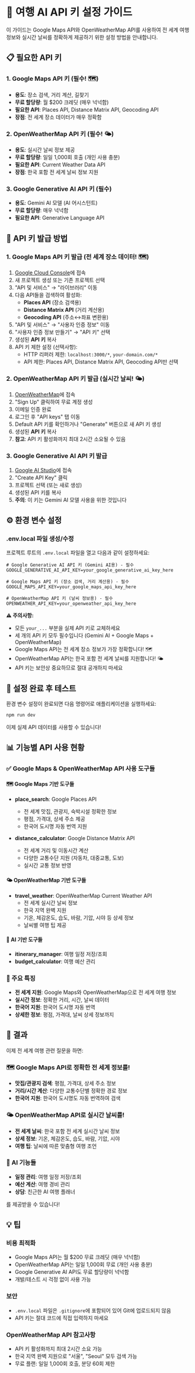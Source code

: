 # 🔑 여행 AI API 키 설정 가이드

이 가이드는 Google Maps API와 OpenWeatherMap API를 사용하여 전 세계 여행 정보와 실시간 날씨를 정확하게 제공하기 위한 설정 방법을 안내합니다.

## 📋 필요한 API 키

### 1. Google Maps API 키 (필수! 🗺️)
- **용도**: 장소 검색, 거리 계산, 길찾기
- **무료 할당량**: 월 $200 크레딧 (매우 넉넉함)
- **필요한 API**: Places API, Distance Matrix API, Geocoding API
- **장점**: 전 세계 장소 데이터가 매우 정확함

### 2. OpenWeatherMap API 키 (필수! 🌤️)
- **용도**: 실시간 날씨 정보 제공
- **무료 할당량**: 일일 1,000회 호출 (개인 사용 충분)
- **필요한 API**: Current Weather Data API
- **장점**: 한국 포함 전 세계 날씨 정보 지원

### 3. Google Generative AI API 키 (필수)
- **용도**: Gemini AI 모델 (AI 어시스턴트)
- **무료 할당량**: 매우 넉넉함
- **필요한 API**: Generative Language API

## 🚀 API 키 발급 방법

### 1. Google Maps API 키 발급 (전 세계 장소 데이터! 🗺️)

1. [Google Cloud Console](https://console.cloud.google.com/)에 접속
2. 새 프로젝트 생성 또는 기존 프로젝트 선택
3. "API 및 서비스" → "라이브러리" 이동
4. 다음 API들을 검색하여 활성화:
   - **Places API** (장소 검색용)
   - **Distance Matrix API** (거리 계산용)
   - **Geocoding API** (주소↔좌표 변환용)
5. "API 및 서비스" → "사용자 인증 정보" 이동
6. "사용자 인증 정보 만들기" → "API 키" 선택
7. 생성된 **API 키** 복사
8. API 키 제한 설정 (선택사항):
   - HTTP 리퍼러 제한: `localhost:3000/*`, `your-domain.com/*`
   - API 제한: Places API, Distance Matrix API, Geocoding API만 선택

### 2. OpenWeatherMap API 키 발급 (실시간 날씨! 🌤️)

1. [OpenWeatherMap](https://openweathermap.org/)에 접속
2. "Sign Up" 클릭하여 무료 계정 생성
3. 이메일 인증 완료
4. 로그인 후 "API keys" 탭 이동
5. Default API 키를 확인하거나 "Generate" 버튼으로 새 API 키 생성
6. 생성된 **API 키** 복사
7. **참고**: API 키 활성화까지 최대 2시간 소요될 수 있음

### 3. Google Generative AI API 키 발급

1. [Google AI Studio](https://aistudio.google.com/app/apikey)에 접속
2. "Create API Key" 클릭
3. 프로젝트 선택 (또는 새로 생성)
4. 생성된 API 키를 복사
5. **주의**: 이 키는 Gemini AI 모델 사용을 위한 것입니다

## ⚙️ 환경 변수 설정

### .env.local 파일 생성/수정
프로젝트 루트의 `.env.local` 파일을 열고 다음과 같이 설정하세요:

```env
# Google Generative AI API 키 (Gemini AI용) - 필수
GOOGLE_GENERATIVE_AI_API_KEY=your_google_generative_ai_key_here

# Google Maps API 키 (장소 검색, 거리 계산용) - 필수
GOOGLE_MAPS_API_KEY=your_google_maps_api_key_here

# OpenWeatherMap API 키 (날씨 정보용) - 필수
OPENWEATHER_API_KEY=your_openweather_api_key_here
```

**⚠️ 주의사항:**
- 모든 `your_...` 부분을 실제 API 키로 교체하세요
- 세 개의 API 키 모두 필수입니다 (Gemini AI + Google Maps + OpenWeatherMap)
- Google Maps API는 전 세계 장소 정보가 가장 정확합니다! 🗺️
- OpenWeatherMap API는 한국 포함 전 세계 날씨를 지원합니다! 🌤️
- API 키는 보안상 중요하므로 절대 공개하지 마세요

## 🔧 설정 완료 후 테스트

환경 변수 설정이 완료되면 다음 명령어로 애플리케이션을 실행하세요:

```bash
npm run dev
```

이제 실제 API 데이터를 사용할 수 있습니다!

## 📊 기능별 API 사용 현황

### ✅ Google Maps & OpenWeatherMap API 사용 도구들

#### 🗺️ Google Maps 기반 도구들
- **place_search**: Google Places API
  - 전 세계 맛집, 관광지, 숙박시설 정확한 정보
  - 평점, 가격대, 상세 주소 제공
  - 한국어 도시명 자동 번역 지원

- **distance_calculator**: Google Distance Matrix API
  - 전 세계 거리 및 이동시간 계산
  - 다양한 교통수단 지원 (자동차, 대중교통, 도보)
  - 실시간 교통 정보 반영

#### 🌤️ OpenWeatherMap 기반 도구들
- **travel_weather**: OpenWeatherMap Current Weather API
  - 전 세계 실시간 날씨 정보
  - 한국 지역 완벽 지원
  - 기온, 체감온도, 습도, 바람, 기압, 시야 등 상세 정보
  - 날씨별 여행 팁 제공

#### 🤖 AI 기반 도구들
- **itinerary_manager**: 여행 일정 저장/조회
- **budget_calculator**: 여행 예산 관리

### 🔄 주요 특징
- **전 세계 지원**: Google Maps와 OpenWeatherMap으로 전 세계 여행 정보
- **실시간 정보**: 정확한 거리, 시간, 날씨 데이터
- **한국어 지원**: 한국어 도시명 자동 번역
- **상세한 정보**: 평점, 가격대, 날씨 상세 정보까지

## 🎯 결과

이제 전 세계 여행 관련 질문을 하면:

### 🗺️ Google Maps API로 정확한 전 세계 정보를!
- **맛집/관광지 검색**: 평점, 가격대, 상세 주소 정보
- **거리/시간 계산**: 다양한 교통수단별 정확한 경로 정보
- **한국어 지원**: 한국어 도시명도 자동 번역하여 검색

### 🌤️ OpenWeatherMap API로 실시간 날씨를!
- **전 세계 날씨**: 한국 포함 전 세계 실시간 날씨 정보
- **상세 정보**: 기온, 체감온도, 습도, 바람, 기압, 시야
- **여행 팁**: 날씨에 따른 맞춤형 여행 조언

### 🤖 AI 기능들
- **일정 관리**: 여행 일정 저장/조회
- **예산 계산**: 여행 경비 관리
- **상담**: 친근한 AI 여행 플래너

를 제공받을 수 있습니다!

## 💡 팁

### 비용 최적화
- Google Maps API는 월 $200 무료 크레딧 (매우 넉넉함)
- OpenWeatherMap API는 일일 1,000회 무료 (개인 사용 충분)
- Google Generative AI API도 무료 할당량이 넉넉함
- 개발/테스트 시 걱정 없이 사용 가능

### 보안
- `.env.local` 파일은 `.gitignore`에 포함되어 있어 Git에 업로드되지 않음
- API 키는 절대 코드에 직접 입력하지 마세요

### OpenWeatherMap API 참고사항
- API 키 활성화까지 최대 2시간 소요 가능
- 한국 지역 완벽 지원으로 "서울", "Seoul" 모두 검색 가능
- 무료 플랜: 일일 1,000회 호출, 분당 60회 제한 
